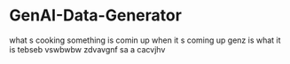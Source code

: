 # GenAI-Data-Generator
what s cooking
something is comin up
when it s coming up
genz is what it is
tebseb
vswbwbw
zdvavgnf
 sa a
cacvjhv
